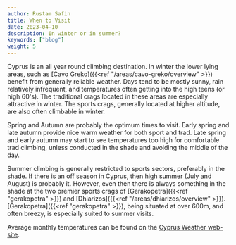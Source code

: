 ```yaml
---
author: Rustam Safin
title: When to Visit
date: 2023-04-10
description: In winter or in summer?
keywords: ["blog"]
weight: 5
---
```


Cyprus is an all year round climbing destination. In winter the lower lying areas, such as [Cavo Greko]({{<ref "/areas/cavo-greko/overview" >}}) benefit from generally reliable weather. Days tend to be mostly sunny, rain relatively infrequent, and temperatures often getting into the high teens (or high 60's). The traditional crags located in these areas are especially attractive in winter. The sports crags, generally located at higher altitude, are also often climbable in winter.

Spring and Autumn are probably the optimum times to visit. Early spring and late autumn provide nice warm weather for both sport and trad. Late spring and early autumn may start to see temperatures too high for comfortable trad climbing, unless conducted in the shade and avoiding the middle of the day.

Summer climbing is generally restricted to sports sectors, preferably in the shade. If there is an off season in Cyprus, then high summer (July and August) is probably it. However, even then there is always something in the shade at the two premier sports crags of [Gerakopetra]({{<ref "gerakopetra" >}}) and [Dhiarizos]({{<ref "/areas/dhiarizos/overview" >}}). [Gerakopetra]({{<ref "gerakopetra" >}}), being situated at over 600m, and often breezy, is especially suited to summer visits.

Average monthly temperatures can be found on the [Cyprus Weather web-site](https://cyprus-weather.com). 